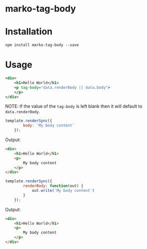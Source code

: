 marko-tag-body
==============

# Installation

```
npm install marko-tag-body --save
```

# Usage

```xml
<div>
    <h1>Hello World</h1>
    <p tag-body="data.renderBody || data.body">
    </p>
</div>
```

NOTE: If the value of the `tag-body` is left blank then it will default to `data.renderBody`.

```javascript
template.renderSync({
        body: 'My body content'
    });
```

Output:

```html
<div>
    <h1>Hello World</h1>
    <p>
        My body content
    </p>
</div>
```

```javascript
template.renderSync({
        renderBody: function(out) {
            out.write('My body content')
        }
    });
```

Output:

```html
<div>
    <h1>Hello World</h1>
    <p>
        My body content
    </p>
</div>
```